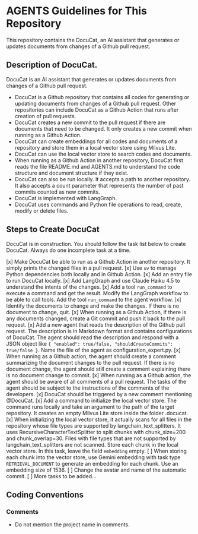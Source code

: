 # AGENTS Guidelines for This Repository

This repository contains the DocuCat, an AI assistant that generates or updates documents from changes of a Github pull request.

## Description of DocuCat.

DocuCat is an AI assistant that generates or updates documents from changes of a Github pull request.

- DocuCat is a Github repository that contains all codes for generating or updating documents from changes of a Github pull request. Other repositories can include DocuCat as a Github Action that runs after creation of pull requests.
- DocuCat creates a new commit to the pull request if there are documents that need to be changed. It only creates a new commit when running as a Github Action.
- DocuCat can create embeddings for all codes and documents of a repository and store them in a local vector store using Milvus Lite.
- DocuCat can use the local vector store to search codes and documents.
- When running as a Github Action in another repository, DocuCat first reads the file README.md and AGENTS.md to understand the code structure and document structure if they exist.
- DocuCat can also be run locally. It accepts a path to another repository. It also accepts a count parameter that represents the number of past commits counted as new commits.
- DocuCat is implemented with LangGraph.
- DocuCat uses commands and Python file operations to read, create, modify or delete files.

## Steps to Create DocuCat

DocuCat is in construction. You should follow the task list below to create DocuCat. Always do one incomplete task at a time.

[x] Make DocuCat be able to run as a Github Action in another repository. It simply prints the changed files in a pull request.
[x] Use `uv` to manage Python dependencies both locally and in Github Action.
[x] Add an entry file to run DocuCat locally.
[x] Add LangGraph and use Claude Haiku 4.5 to understand the intents of the changes.
[x] Add a tool `run_command` to execute a command and get the result. Modify the LangGraph workflow to be able to call tools. Add the tool `run_command` to the agent workflow.
[x] Identify the documents to change and make the changes. If there is no document to change, quit.
[x] When running as a Github Action, if there is any documents changed, create a Git commit and push it back to the pull request.
[x] Add a new agent that reads the description of the Github pull request. The description is in Markdown format and contains configurations of DocuCat. The agent should read the description and respond with a JSON object like `{ "enabled": true/false, "shouldCreateCommits": true/false }`. Name the file of the agent as configuration_expert.py.
[x] When running as a Github action, the agent should create a comment summarizing the document changes to the pull request. If there is no document change, the agent should still create a comment explaining there is no document change to commit.
[x] When running as a Github action, the agent should be aware of all comments of a pull request. The tasks of the agent should be subject to the instructions of the comments of the developers.
[x] DocuCat should be triggered by a new comment mentioning @DocuCat.
[x] Add a command to initialize the local vector store. The command runs locally and take an argument to the path of the target repository. It creates an empty Milvus Lite store inside the folder .docucat.
[x] When initializing the local vector store, it actually scans for all files in the repository whose file types are supported by langchain_text_splitters. It uses RecursiveCharacterTextSplitter to split chunks with chunk_size=200 and chunk_overlap=30. Files with file types that are not supported by langchain_text_splitters are not scanned. Store each chunk in the local vector store. In this task, leave the field `embedding` empty.
[ ] When storing each chunk into the vector store, use Gemini embedding with task type `RETRIEVAL_DOCUMENT` to generate an embedding for each chunk. Use an embedding size of 1536.
[ ] Change the avatar and name of the automatic commit.
[ ] More tasks to be added...

## Coding Conventions

### Comments

- Do not mention the project name in comments.
